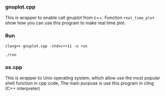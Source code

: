 ### gnuplot.cpp

This is wrapper to enable call gnuplot from c++. Function `real_time_plot` show how you can use this program to
make real time plot.

### Run

`clang++ gnuplot.cpp -std=c++11 -o run`

`./run`

### os.cpp

This is wrapper to Unix operating system, which allow use the most popular shell function in cpp code,
The main purpose is use this program in cling (C++ interpreter)
